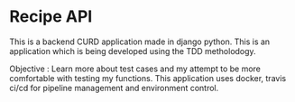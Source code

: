 # Recipe API

This is a backend CURD application made in django python. This is an application which is being developed using the TDD metholodogy.

Objective : Learn more about test cases and my attempt to be more comfortable with testing my functions. This application uses docker, travis ci/cd for pipeline management and environment control. 

